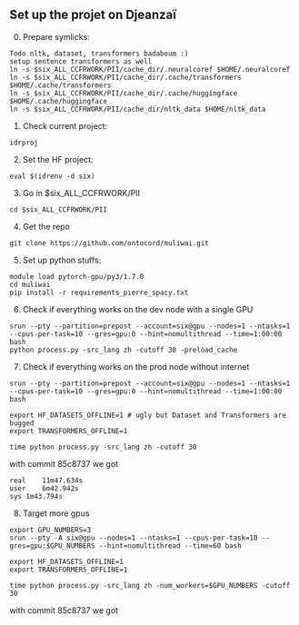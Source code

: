 ## Set up the projet on Djeanzaï

0. Prepare symlicks:

 ```
Todo nltk, dataset, transformers badaboum :)
setup sentence transformers as well
ln -s $six_ALL_CCFRWORK/PII/cache_dir/.neuralcoref $HOME/.neuralcoref
ln -s $six_ALL_CCFRWORK/PII/cache_dir/.cache/transformers $HOME/.cache/transformers
ln -s $six_ALL_CCFRWORK/PII/cache_dir/.cache/huggingface $HOME/.cache/huggingface
ln -s $six_ALL_CCFRWORK/PII/cache_dir/nltk_data $HOME/nltk_data

 ```

1. Check current project:
 ```
idrproj
 ```
2. Set the HF project:
 ```
eval $(idrenv -d six)
 ```
3. Go in $six_ALL_CCFRWORK/PII
 ```
cd $six_ALL_CCFRWORK/PII 
 ```
4. Get the repo
 ```
git clone https://github.com/ontocord/muliwai.git
 ```

5. Set up python stuffs:
 ```
module load pytorch-gpu/py3/1.7.0 
cd muliwai
pip install -r requirements_pierre_spacy.txt
 ```
 
6. Check if everything works on the dev node with a single GPU
 ```
srun --pty --partition=prepost --account=six@gpu --nodes=1 --ntasks=1 --cpus-per-task=10 --gres=gpu:0 --hint=nomultithread --time=1:00:00 bash
python process.py -src_lang zh -cutoff 30 -preload_cache
 ```


7. Check if everything works on the prod node without internet
 ```
srun --pty --partition=prepost --account=six@gpu --nodes=1 --ntasks=1 --cpus-per-task=10 --gres=gpu:0 --hint=nomultithread --time=1:00:00 bash

export HF_DATASETS_OFFLINE=1 # ugly but Dataset and Transformers are bugged
export TRANSFORMERS_OFFLINE=1

time python process.py -src_lang zh -cutoff 30
 ```
 with commit  85c8737 we got 

 ```
real	11m47.634s
user	6m42.942s
sys	1m43.794s
 ```
 
8. Target more gpus 
 ```
export GPU_NUMBERS=3
srun --pty -A six@gpu --nodes=1 --ntasks=1 --cpus-per-task=10 --gres=gpu:$GPU_NUMBERS --hint=nomultithread --time=60 bash

export HF_DATASETS_OFFLINE=1
export TRANSFORMERS_OFFLINE=1

time python process.py -src_lang zh -num_workers=$GPU_NUMBERS -cutoff 30

 ```
 
  with commit  85c8737 we got 

 ```

 ```
 

